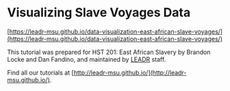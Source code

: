 # Visualizing Slave Voyages Data

[https://leadr-msu.github.io/data-visualization-east-african-slave-voyages/](https://leadr-msu.github.io/data-visualization-east-african-slave-voyages/)

This tutorial was prepared for HST 201: East African Slavery by Brandon Locke and Dan Fandino, and maintained by [LEADR](leadr.msu.edu) staff. 


Find all our tutorials at [http://leadr-msu.github.io/](http://leadr-msu.github.io/).

